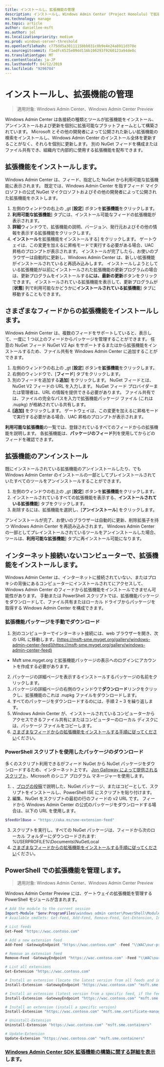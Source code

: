 ```yaml
---
title: インストールし、拡張機能の管理
description: インストールし、Windows Admin Center (Project Honolulu) で拡張機能の管理
ms.technology: manage
ms.topic: article
author: daniellee-msft
ms.author: jol
ms.localizationpriority: medium
ms.prod: windows-server-threshold
ms.openlocfilehash: c775dd5a3011115bbb031c0b9e4e24a8911d378e
ms.sourcegitcommit: f1edfc6525e09dd116b106293f9260123a94de0c
ms.translationtype: MT
ms.contentlocale: ja-JP
ms.lasthandoff: 04/12/2019
ms.locfileid: "9296704"
---
```

# インストールし、拡張機能の管理

>適用対象: Windows Admin Center、Windows Admin Center Preview

Windows Admin Center は各接続の種類とツールが拡張機能をインストール、アンインストールおよび更新を個別に拡張可能なプラットフォームとして構築されています。 Microsoft とその他の開発者によって公開された新しい拡張機能の検索をインストールし、Windows Admin Center のインストール全体を更新することがなく、それらを個別に更新します。 別の NuGet フィードを構成またはファイル共有でき、組織内で内部的に使用する拡張機能を配布できます。

## 拡張機能をインストールします。

Windows Admin Center は、フィード、指定した NuGet から利用可能な拡張機能に表示されます。 既定では、Windows Admin Center を指すフィード マイクロソフトの公式 NuGet マイクロソフトおよびその他の開発者によって公開された拡張機能をホストします。

1. 左側のウィンドウの右上の _gt [**設定**] ボタンを**拡張機能**をクリックします。 
2. **利用可能な拡張機能**] タブには、インストール可能なフィードの拡張機能が表示されます。
3. **詳細**ウィンドウで、拡張機能の説明、バージョン、発行元およびその他の情報を表示する拡張機能をクリックします。
4. **インストール**を拡張機能をインストールする] をクリックします。 ゲートウェイは、この変更を加えるに昇格モードで実行する必要がある場合、UAC 昇格のプロンプトが表示されます。 インストールが完了したら、お使いのブラウザーは自動的に更新し、Windows Admin Center は、新しい拡張機能がインストールされていると再読み込みします。 インストールしようとしている拡張機能が以前にインストールされた拡張機能の更新プログラムの場合は、更新プログラムをインストールする**には、最新の更新**ボタンをクリックできます。 インストールされている拡張機能を表示して、更新プログラムが [**状態**] 列で利用可能なかどうかに**インストールされている拡張機能**] タブに移動することもできます。

## さまざまなフィードからの拡張機能をインストールします。

Windows Admin Center は、複数のフィードをサポートしていると、表示して、一度に 1 つ以上のフィードからパッケージを管理することができます。 任意の NuGet フィード NuGet V2 Api をサポートするまたはから拡張機能をインストールするため、ファイル共有を Windows Admin Center に追加することができます。

1. 左側のウィンドウの右上の _gt [**設定**] ボタンを**拡張機能**をクリックします。
2. 右側のウィンドウで、[**フィード**] タブをクリックします。
3. 別のフィードを追加する**追加**] をクリックします。 NuGet フィードとは、NuGet V2 フィードの URL を入力します。 NuGet フィード プロバイダーまたは管理者は、URL の情報を提供できる必要があります。 ファイル共有では、ファイルの完全なパスを入力で拡張機能パッケージ ファイル (これは .nupkg) が格納されている共有します。
4. **[追加]** をクリックします。 ゲートウェイは、この変更を加えるに昇格モードで実行する必要がある場合、UAC 昇格のプロンプトが表示されます。

**利用可能な拡張機能**の一覧では、登録されているすべてのフィードからの拡張機能を説明します。 各拡張機能は、**パッケージのフィード**列を使用してからどのフィードを確認できます。

## 拡張機能のアンインストール

既にインストールされている拡張機能のアンインストールしたり、でも Windows Admin Center のインストールの一部としてプレインストールされていたすべてのツールをアンインストールすることができます。

1. 左側のウィンドウの右上の _gt [**設定**] ボタンを**拡張機能**をクリックします。 
2. インストールされているすべての拡張機能を表示する、**インストールされている拡張機能**] タブをクリックします。
3. 削除するには、拡張機能を選択し、[**アンインストール**] をクリックします。

アンインストールが完了、お使いのブラウザーは自動的に更新、削除拡張子を持つ Windows Admin Center を再読み込みされます。 Windows Admin Center の一部としてプレインストールされているツールをアンインストールした場合、ツールは、**利用可能な拡張機能**] タブに再インストール可能になります。

## インターネット接続いないコンピューターで、拡張機能をインストールします。

Windows Admin Center は、インターネットに接続されていない、またはプロキシの背後にあるコンピューターにインストールされてにアクセスして、Windows Admin Center のフィードから拡張機能をインストールできません可能性があります。 手動または PowerShell スクリプトでは、拡張機能パッケージをダウンロードして、ファイル共有またはローカル ドライブからパッケージを取得する Windows Admin Center を構成できます。

### 拡張機能パッケージを手動でダウンロード

1. 別のコンピューターでインターネット接続には、web ブラウザーを開き、次の URL に移動します。[https://msft-sme.myget.org/gallery/windows-admin-center-feed](https://msft-sme.myget.org/gallery/windows-admin-center-feed) 

  * Msft sme.myget.org と拡張機能パッケージの表示へのログインにアカウントを作成する必要があります。

2. パッケージの詳細ページを表示するインストールするパッケージの名前をクリックします。
3. パッケージの詳細ページの右側のウィンドウで**ダウンロード**リンクをクリックし、拡張機能のこれは .nupkg ファイルをダウンロードします。
4. すべてのパッケージをダウンロードするのには、手順 2 ~ 3 を繰り返します。
5. Windows Admin Center が、インストールされているコンピューターからアクセスできるファイル共有にまたはコンピューターのローカル ディスクには、パッケージ ファイルをコピーします。
6. [さまざまなフィードからの拡張機能をインストールする手順に従ってください](#installing-extensions-from-a-different-feed)ください。

### PowerShell スクリプトを使用したパッケージのダウンロード

多くのスクリプト利用できるがフィード NuGet から NuGet パッケージをダウンロードするため、インターネット上です。 [Jon Galloway によって提供されるスクリプト](https://weblogs.asp.net/jongalloway/downloading-a-local-nuget-repository-with-powershell)、Microsoft のシニア プログラム マネージャーを使用します。

1. 、[ブログの投稿](https://weblogs.asp.net/jongalloway/downloading-a-local-nuget-repository-with-powershell)で説明した、NuGet パッケージ、またはコピーとして、スクリプトをインストールし、PowerShell ISE にスクリプトを貼り付けます。
2. 編集、NuGet をスクリプトの最初の行のフィードの v2 URL です。 フィードから Windows Admin Center の公式のパッケージをダウンロードする場合は、以下の URL を使用します。

```powershell
$feedUrlBase = "https://aka.ms/sme-extension-feed"
```

3. スクリプトを実行し、すべての NuGet パッケージは、フィードから次のローカル フォルダーにダウンロードされます: %USERPROFILE%\Documents\NuGetLocal
4. [さまざまなフィードからの拡張機能をインストールする手順に従ってください](#installing-extensions-from-a-different-feed)ください。

## PowerShell での拡張機能を管理します。

>適用対象: Windows Admin Center、Windows Admin Center Preview

Windows Admin Center Preview には、ゲートウェイの拡張機能を管理する PowerShell モジュールが含まれます。

```powershell
# Add the module to the current session
Import-Module "$env:ProgramFiles\windows admin center\PowerShell\Modules\ExtensionTools"
# Available cmdlets: Get-Feed, Add-Feed, Remove-Feed, Get-Extension, Install-Extension, Uninstall-Extension, Update-Extension

# List feeds
Get-Feed "https://wac.contoso.com"

# Add a new extension feed
Add-Feed -GatewayEndpoint "https://wac.contoso.com" -Feed "\\WAC\our-private-extensions"

# Remove an extension feed
Remove-Feed -GatewayEndpoint "https://wac.contoso.com" -Feed "\\WAC\our-private-extensions"

# List all extensions
Get-Extension "https://wac.contoso.com"

# Install an extension (locate the latest version from all feeds and install it)
Install-Extension -GatewayEndpoint "https://wac.contoso.com" "msft.sme.containers"

# Install an extension (latest version from a specific feed, if the feed is not present, it will be added)
Install-Extension -GatewayEndpoint "https://wac.contoso.com" "msft.sme.containers" -Feed "https://aka.ms/sme-extension-feed"

# Install an extension (install a specific version)
Install-Extension "https://wac.contoso.com" "msft.sme.certificate-manager" "0.133.0"

# Uninstall-Extension
Uninstall-Extension "https://wac.contoso.com" "msft.sme.containers"

# Update-Extension
Update-Extension "https://wac.contoso.com" "msft.sme.containers"
```

### [Windows Admin Center SDK 拡張機能の構築に関する詳細を表示](../extend/extensibility-overview.md)します。
